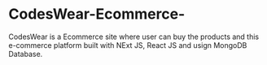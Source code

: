 # CodesWear-Ecommerce-
CodesWear is a Ecommerce site where user can buy the products and this e-commerce platform built with NExt JS, React JS and usign MongoDB Database.
